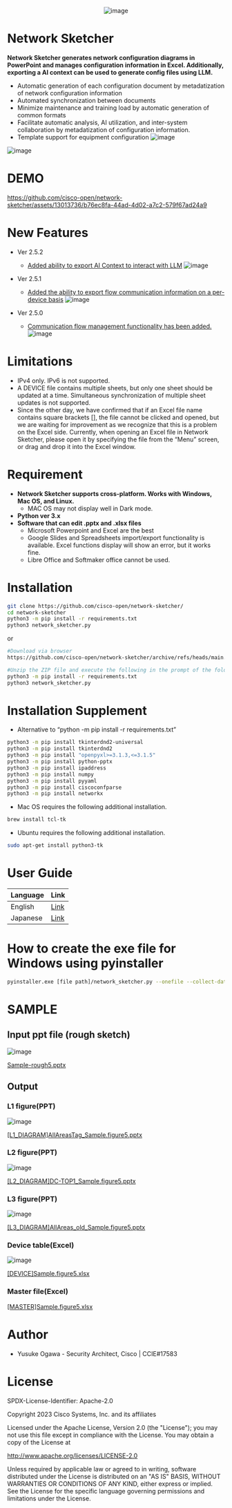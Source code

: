 
<p align="center">
  <img src="https://github.com/user-attachments/assets/cc82082d-c4a5-4f13-90f5-adaf162202b2" alt="image" />
</p>

# Network Sketcher
**Network Sketcher generates network configuration diagrams in PowerPoint and manages configuration information in Excel. Additionally, exporting a AI ​​context can be used to generate config files using LLM.**
* Automatic generation of each configuration document by metadatization of network configuration information
* Automated synchronization between documents
* Minimize maintenance and training load by automatic generation of common formats
* Facilitate automatic analysis, AI utilization, and inter-system collaboration by metadatization of configuration information.
* Template support for equipment configuration
![image](https://github.com/user-attachments/assets/9f497061-08ee-4c78-9040-d5b37d2f3e69)

![image](https://github.com/cisco-open/network-sketcher/assets/13013736/240ddee0-823d-472f-87d4-8ae7eb1fff7d)

# DEMO
https://github.com/cisco-open/network-sketcher/assets/13013736/b76ec8fa-44ad-4d02-a7c2-579f67ad24a9

# New Features
- Ver 2.5.2
  -  [Added ability to export AI Context to interact with LLM](https://github.com/cisco-open/network-sketcher/wiki/7%E2%80%904.-Export-AI-Context)
![image](https://github.com/user-attachments/assets/14892ee6-edbe-44be-8849-09eba0309a6f)

- Ver 2.5.1
  - [Added the ability to export flow communication information on a per-device basis](https://github.com/cisco-open/network-sketcher/wiki/9%E2%80%905.export_per_device_flow_table)
   ![image](https://github.com/user-attachments/assets/7d751a6e-3664-4014-a8fd-dc919584ae45)
    
- Ver 2.5.0
  - [Communication flow management functionality has been added.](https://github.com/cisco-open/network-sketcher/wiki/9%E2%80%901.Exporting-Flow-files)
![image](https://github.com/user-attachments/assets/8683c172-505e-4af8-a87a-dc1a1a86a121)

# Limitations
- IPv4 only. IPv6 is not supported.
- A DEVICE file contains multiple sheets, but only one sheet should be updated at a time. Simultaneous synchronization of multiple sheet updates is not supported.
- Since the other day, we have confirmed that if an Excel file name contains square brackets [], the file cannot be clicked and opened, but we are waiting for improvement as we recognize that this is a problem on the Excel side. Currently, when opening an Excel file in Network Sketcher, please open it by specifying the file from the “Menu” screen, or drag and drop it into the Excel window.
 
# Requirement
- __Network Sketcher supports cross-platform. Works with Windows, Mac OS, and Linux.__
  - MAC OS may not display well in Dark mode.
- __Python ver 3.x__
- __Software that can edit .pptx and .xlsx files__
  - Microsoft Powerpoint and Excel are the best
  - Google Slides and Spreadsheets import/export functionality is available. Excel functions display will show an error, but it works fine.
  - Libre Office and Softmaker office cannot be used.

# Installation
```bash
git clone https://github.com/cisco-open/network-sketcher/
cd network-sketcher
python3 -m pip install -r requirements.txt
python3 network_sketcher.py
```
or
```bash
#Download via browser
https://github.com/cisco-open/network-sketcher/archive/refs/heads/main.zip

#Unzip the ZIP file and execute the following in the prompt of the folder
python3 -m pip install -r requirements.txt
python3 network_sketcher.py
```

# Installation Supplement
 * Alternative to “python -m pip install -r requirements.txt”
```bash
python3 -m pip install tkinterdnd2-universal
python3 -m pip install tkinterdnd2
python3 -m pip install "openpyxl>=3.1.3,<=3.1.5"
python3 -m pip install python-pptx
python3 -m pip install ipaddress
python3 -m pip install numpy
python3 -m pip install pyyaml
python3 -m pip install ciscoconfparse
python3 -m pip install networkx
```

* Mac OS requires the following additional installation.
```bash
brew install tcl-tk
```
* Ubuntu requires the following additional installation.
```bash
sudo apt-get install python3-tk
```

# User Guide
| Language  | Link |
| ------------- | ------------- |
| English  | [Link](https://github.com/cisco-open/network-sketcher/wiki/User_Guide%5BEN%5D) |
| Japanese  | [Link](https://github.com/cisco-open/network-sketcher/wiki/User_Guide%5BJP%5D) |
 
# How to create the exe file for Windows using pyinstaller
 ```bash
pyinstaller.exe [file path]/network_sketcher.py --onefile --collect-data tkinterdnd2 --noconsole --additional-hooks-dir  [file path] --clean
 ```

# SAMPLE
## Input ppt file (rough sketch)
![image](https://github.com/user-attachments/assets/35e13f4b-d81e-42df-a036-b018b47a199a)

[Sample-rough5.pptx](https://github.com/user-attachments/files/18668273/Sample-rough5.pptx)

## Output
### L1 figure(PPT)
![image](https://github.com/user-attachments/assets/e28aef48-411c-48fe-8700-336b298a658f)

[[L1_DIAGRAM]AllAreasTag_Sample.figure5.pptx](https://github.com/user-attachments/files/18611145/L1_DIAGRAM.AllAreasTag_Sample.figure5.pptx)

### L2 figure(PPT)
![image](https://github.com/user-attachments/assets/8a62d5ed-f244-4e87-85a0-89925aaa339f)

[[L2_DIAGRAM]DC-TOP1_Sample.figure5.pptx](https://github.com/user-attachments/files/18611147/L2_DIAGRAM.DC-TOP1_Sample.figure5.pptx)

### L3 figure(PPT)
![image](https://github.com/user-attachments/assets/0e0b6e8c-628b-4af5-a20a-a940eab4877a)

[[L3_DIAGRAM]AllAreas_old_Sample.figure5.pptx](https://github.com/user-attachments/files/18611149/L3_DIAGRAM.AllAreas_old_Sample.figure5.pptx)

### Device table(Excel)
![image](https://github.com/user-attachments/assets/33f95b5c-03d3-419e-bbee-5786efe9deb7)

[[DEVICE]Sample.figure5.xlsx](https://github.com/user-attachments/files/18611140/DEVICE.Sample.figure5.xlsx)

### Master file(Excel)
[[MASTER]Sample.figure5.xlsx](https://github.com/user-attachments/files/18918397/MASTER_Sample.figure5.zip)

# Author
 
* Yusuke Ogawa - Security Architect, Cisco | CCIE#17583
 
# License
SPDX-License-Identifier: Apache-2.0

Copyright 2023  Cisco Systems, Inc. and its affiliates

Licensed under the Apache License, Version 2.0 (the "License");
you may not use this file except in compliance with the License.
You may obtain a copy of the License at

http://www.apache.org/licenses/LICENSE-2.0

Unless required by applicable law or agreed to in writing, software
distributed under the License is distributed on an "AS IS" BASIS,
WITHOUT WARRANTIES OR CONDITIONS OF ANY KIND, either express or implied.
See the License for the specific language governing permissions and
limitations under the License.
